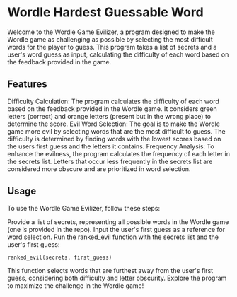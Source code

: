 # Wordle Hardest Guessable Word

Welcome to the Wordle Game Evilizer, a program designed to make the Wordle game as challenging as possible by selecting the most difficult words for the player to guess. This program takes a list of secrets and a user's word guess as input, calculating the difficulty of each word based on the feedback provided in the game.

## Features

Difficulty Calculation: The program calculates the difficulty of each word based on the feedback provided in the Wordle game. It considers green letters (correct) and orange letters (present but in the wrong place) to determine the score.
Evil Word Selection: The goal is to make the Wordle game more evil by selecting words that are the most difficult to guess. The difficulty is determined by finding words with the lowest scores based on the users first guess and the letters it contains.
Frequency Analysis: To enhance the evilness, the program calculates the frequency of each letter in the secrets list. Letters that occur less frequently in the secrets list are considered more obscure and are prioritized in word selection.

## Usage

To use the Wordle Game Evilizer, follow these steps:

Provide a list of secrets, representing all possible words in the Wordle game (one is provided in the repo).
Input the user's first guess as a reference for word selection.
Run the ranked_evil function with the secrets list and the user's first guess:

    ranked_evil(secrets, first_guess)
    
This function selects words that are furthest away from the user's first guess, considering both difficulty and letter obscurity.
Explore the program to maximize the challenge in the Wordle game!
